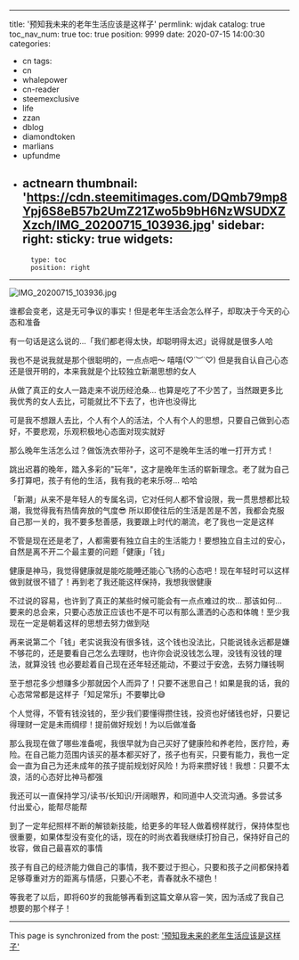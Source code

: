 
---
title: '预知我未来的老年生活应该是这样子'
permlink: wjdak
catalog: true
toc_nav_num: true
toc: true
position: 9999
date: 2020-07-15 14:00:30
categories:
- cn
tags:
- cn
- whalepower
- cn-reader
- steemexclusive
- life
- zzan
- dblog
- diamondtoken
- marlians
- upfundme
- actnearn
thumbnail: 'https://cdn.steemitimages.com/DQmb79mp8Ypj6S8eB57b2UmZ21Zwo5b9bH6NzWSUDXZXzch/IMG_20200715_103936.jpg'
sidebar:
    right:
        sticky: true
widgets:
    -
        type: toc
        position: right
---


![IMG_20200715_103936.jpg](https://cdn.steemitimages.com/DQmb79mp8Ypj6S8eB57b2UmZ21Zwo5b9bH6NzWSUDXZXzch/IMG_20200715_103936.jpg)


谁都会变老，这是无可争议的事实！但是老年生活会怎么样子，却取决于今天的心态和准备


有一句话是这么说的...「我们都老得太快，却聪明得太迟」说得就是很多人哈


我也不是说我就是那个很聪明的，一点点吧～ 嘻嘻(♡˙︶˙♡) 但是我自认自己心态还是很开明的，本来我就是个比较独立新潮思想的女人


从做了真正的女人一路走来不说历经沧桑... 也算是吃了不少苦了，当然跟更多比我优秀的女人去比，可能就比不下去了，也许也没得比


可是我不想跟人去比，个人有个人的活法，个人有个人的思想，只要自己做到心态好，不要悲观，乐观积极地心态面对现实就好


那么晚年生活怎么过？做饭洗衣带孙子，这可不是晚年生活的唯一打开方式！


跳出迟暮的晚年，踏入多彩的"玩年"，这才是晚年生活的崭新理念。老了就为自己多打算吧，孩子有他的生活，我有我的老来乐呀... 哈哈


「新潮」从来不是年轻人的专属名词，它对任何人都不曾设限，我一贯思想都比较潮，我觉得我有热情奔放的气度😎 所以即使往后的生活是苦是不苦，我都会克服自己那一关的，我不要多愁善感，我要跟上时代的潮流，老了我也一定是这样


不管是现在还是老了，人都需要有独立自主的生活能力！要想独立自主过的安心，自然是离不开二个最主要的问题「健康」「钱」


健康是神马，我觉得健康就是能吃能睡还能心飞扬的心态吧！现在年轻时可以这样做到就很不错了！再到老了我还能这样保持，我想我很健康


不过说的容易，也许到了真正的某些时候可能会有一点点难过的坎... 那该如何... 要来的总会来，只要心态放正应该也不是不可以有那么潇洒的心态和体魄！至少我现在一定是朝着这样的思想去努力做到哒


再来说第二个「钱」老实说我没有很多钱，这个钱也没法比，只能说钱永远都是嫌不够花的，还是要看自己怎么去理财，也许你会说没钱怎么理，没钱有没钱的理法，就算没钱 也必要趁着自己现在还年轻还能动，不要过于安逸，去努力赚钱啊


至于想花多少想赚多少那就因个人而异了！只要不迷思自己！如果是我的话，我的心态常常都是这样子「知足常乐」不要攀比😅


个人觉得，不管有钱没钱的，至少我们要懂得攒住钱，投资也好储钱也好，只要记得理财一定是未雨绸缪！提前做好规划！为以后做准备


那么我现在做了哪些准备呢，我很早就为自己买好了健康险和养老险，医疗险，寿险。在自己能力范围内该买的基本都买好了，孩子也有买，只要有能力，我也一定会一直为自己为还未成年的孩子提前规划好风险！为将来攒好钱！我想：只要不太浪，活的心态好比神马都强


我还可以一直保持学习/读书/长知识/开阔眼界，和同道中人交流沟通。多尝试多付出爱心，能帮尽能帮


到了一定年纪照样不断的解锁新技能，给更多的年轻人做着榜样就行，保持体型也很重要，如果体型没有变化的话，现在的时尚衣着我继续打扮自己，保持好自己的妆容，做自己最喜欢的事情


孩子有自己的经济能力做自己的事情，我不要过于担心，只要和孩子之间都保持着足够尊重对方的距离与情感，只要心不老，青春就永不褪色！

 
等我老了以后，即将60岁的我能够再看到这篇文章从容一笑，因为活成了我自己想要的那个样子！

- - -

This page is synchronized from the post: ['预知我未来的老年生活应该是这样子'](https://steemit.com/@annepink/wjdak)
